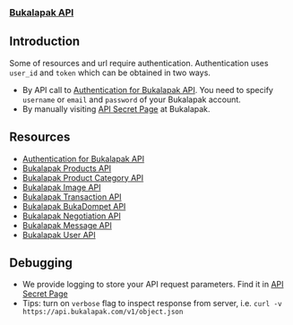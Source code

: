 ### [Bukalapak API](README.md)

## Introduction

Some of resources and url require authentication.
Authentication uses `user_id` and `token` which can be obtained in two ways.
+ By API call to [Authentication for Bukalapak API](authenticate.md#authentication-for-bukalapak-api).
  You need to specify `username` or `email` and `password` of your Bukalapak account.
+ By manually visiting [API Secret Page](https://www.bukalapak.com/users/api_secret) at Bukalapak.

## Resources
+ [Authentication for Bukalapak API](authenticate.md#-home)
+ [Bukalapak Products API](products.md#-home)
+ [Bukalapak Product Category API](categories.md#-home)
+ [Bukalapak Image API](images.md#-home)
+ [Bukalapak Transaction API](transactions.md#-home)
+ [Bukalapak BukaDompet API](dompet.md#-home)
+ [Bukalapak Negotiation API](negotiations.md#-home)
+ [Bukalapak Message API](messages.md#-home)
+ [Bukalapak User API](users.md#-home)

## Debugging
+ We provide logging to store your API request parameters. Find it in [API Secret Page](https://www.bukalapak.com/users/api_secret)
+ Tips: turn on `verbose` flag to inspect response from server, i.e. `curl -v https://api.bukalapak.com/v1/object.json`
